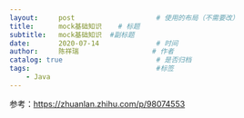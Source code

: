 ```yaml
---
layout:     post                    # 使用的布局（不需要改）
title:      mock基础知识    # 标题 
subtitle:   mock基础知识  #副标题
date:       2020-07-14              # 时间
author:     陈祥瑞                  # 作者
catalog: true                       # 是否归档
tags:                               #标签
    - Java
---
```


参考：<https://zhuanlan.zhihu.com/p/98074553>
